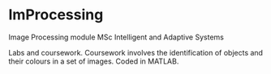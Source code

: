 # ImProcessing
Image Processing module MSc Intelligent and Adaptive Systems

Labs and coursework. Coursework involves the identification of objects and their colours in a set of images. Coded in MATLAB.
